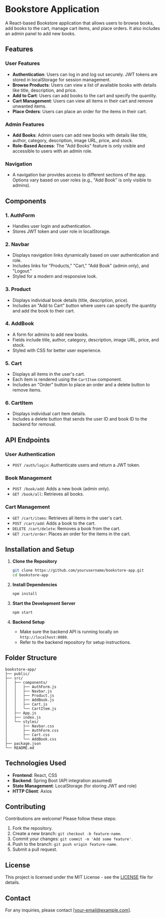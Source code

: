 # Bookstore Application

A React-based Bookstore application that allows users to browse books, add books to the cart, manage cart items, and place orders. It also includes an admin panel to add new books.

## Features

### User Features
- **Authentication**: Users can log in and log out securely. JWT tokens are stored in localStorage for session management.
- **Browse Products**: Users can view a list of available books with details like title, description, and price.
- **Add to Cart**: Users can add books to the cart and specify the quantity.
- **Cart Management**: Users can view all items in their cart and remove unwanted items.
- **Place Orders**: Users can place an order for the items in their cart.

### Admin Features
- **Add Books**: Admin users can add new books with details like title, author, category, description, image URL, price, and stock.
- **Role-Based Access**: The "Add Books" feature is only visible and accessible to users with an admin role.

### Navigation
- A navigation bar provides access to different sections of the app. Options vary based on user roles (e.g., "Add Book" is only visible to admins).

## Components

### 1. **AuthForm**
- Handles user login and authentication.
- Stores JWT token and user role in localStorage.

### 2. **Navbar**
- Displays navigation links dynamically based on user authentication and role.
- Includes links for "Products," "Cart," "Add Book" (admin only), and "Logout."
- Styled for a modern and responsive look.

### 3. **Product**
- Displays individual book details (title, description, price).
- Includes an "Add to Cart" button where users can specify the quantity and add the book to their cart.

### 4. **AddBook**
- A form for admins to add new books.
- Fields include title, author, category, description, image URL, price, and stock.
- Styled with CSS for better user experience.

### 5. **Cart**
- Displays all items in the user's cart.
- Each item is rendered using the `CartItem` component.
- Includes an "Order" button to place an order and a delete button to remove items.

### 6. **CartItem**
- Displays individual cart item details.
- Includes a delete button that sends the user ID and book ID to the backend for removal.

## API Endpoints

### User Authentication
- `POST /auth/login`: Authenticate users and return a JWT token.

### Book Management
- `POST /book/add`: Adds a new book (admin only).
- `GET /book/all`: Retrieves all books.

### Cart Management
- `GET /cart/items`: Retrieves all items in the user's cart.
- `POST /cart/add`: Adds a book to the cart.
- `DELETE /cart/delete`: Removes a book from the cart.
- `GET /cart/order`: Places an order for the items in the cart.

## Installation and Setup

1. **Clone the Repository**
   ```bash
   git clone https://github.com/yourusername/bookstore-app.git
   cd bookstore-app
   ```

2. **Install Dependencies**
   ```bash
   npm install
   ```

3. **Start the Development Server**
   ```bash
   npm start
   ```

4. **Backend Setup**
   - Make sure the backend API is running locally on `http://localhost:8080`.
   - Refer to the backend repository for setup instructions.

## Folder Structure
```
bookstore-app/
├── public/
├── src/
│   ├── components/
│   │   ├── AuthForm.js
│   │   ├── Navbar.js
│   │   ├── Product.js
│   │   ├── AddBook.js
│   │   ├── Cart.js
│   │   └── CartItem.js
│   ├── App.js
│   ├── index.js
│   └── styles/
│       ├── Navbar.css
│       ├── AuthForm.css
│       ├── Cart.css
│       └── AddBook.css
├── package.json
└── README.md
```

## Technologies Used

- **Frontend**: React, CSS
- **Backend**: Spring Boot (API integration assumed)
- **State Management**: LocalStorage (for storing JWT and role)
- **HTTP Client**: Axios

## Contributing
Contributions are welcome! Please follow these steps:
1. Fork the repository.
2. Create a new branch: `git checkout -b feature-name`.
3. Commit your changes: `git commit -m 'Add some feature'`.
4. Push to the branch: `git push origin feature-name`.
5. Submit a pull request.

## License
This project is licensed under the MIT License - see the [LICENSE](LICENSE) file for details.

## Contact
For any inquiries, please contact [your-email@example.com].

